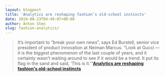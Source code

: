 ```yaml
---
layout: blogpost
title: 'Analytics are reshaping fashion’s old-school instincts'
date: 2019-08-23T04:49:07+00:00
author: Anton Sten
slug: fashion-analytics/
---
```


>It’s important to “break your own news”, says Ed Burstell, senior vice president of product innovation at Neiman Marcus. “Look at Gucci — it is the biggest phenomenon of the last couple of years, and it certainly wasn’t waiting around to see if it would be a trend. It put its flag in the sand and said, ‘This is it.’”**[Analytics are reshaping fashion's old-school instincts](https://www.voguebusiness.com/technology/data-trend-forecasting-google-tracking-tools)**
